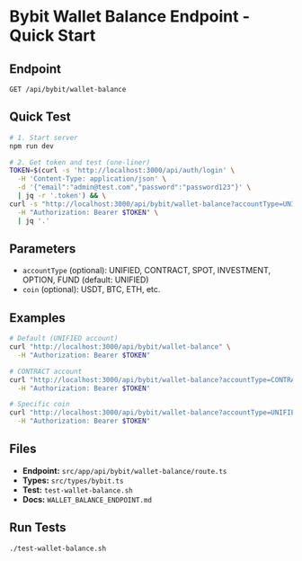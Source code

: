 # Bybit Wallet Balance Endpoint - Quick Start

## Endpoint
```
GET /api/bybit/wallet-balance
```

## Quick Test

```bash
# 1. Start server
npm run dev

# 2. Get token and test (one-liner)
TOKEN=$(curl -s 'http://localhost:3000/api/auth/login' \
  -H 'Content-Type: application/json' \
  -d '{"email":"admin@test.com","password":"password123"}' \
  | jq -r '.token') && \
curl -s "http://localhost:3000/api/bybit/wallet-balance?accountType=UNIFIED" \
  -H "Authorization: Bearer $TOKEN" \
  | jq '.'
```

## Parameters
- `accountType` (optional): UNIFIED, CONTRACT, SPOT, INVESTMENT, OPTION, FUND (default: UNIFIED)
- `coin` (optional): USDT, BTC, ETH, etc.

## Examples

```bash
# Default (UNIFIED account)
curl "http://localhost:3000/api/bybit/wallet-balance" \
  -H "Authorization: Bearer $TOKEN"

# CONTRACT account
curl "http://localhost:3000/api/bybit/wallet-balance?accountType=CONTRACT" \
  -H "Authorization: Bearer $TOKEN"

# Specific coin
curl "http://localhost:3000/api/bybit/wallet-balance?accountType=UNIFIED&coin=USDT" \
  -H "Authorization: Bearer $TOKEN"
```

## Files
- **Endpoint:** `src/app/api/bybit/wallet-balance/route.ts`
- **Types:** `src/types/bybit.ts`
- **Test:** `test-wallet-balance.sh`
- **Docs:** `WALLET_BALANCE_ENDPOINT.md`

## Run Tests
```bash
./test-wallet-balance.sh
```
